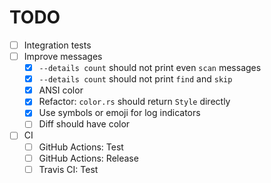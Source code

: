 # TODO

* [ ] Integration tests
* [ ] Improve messages
  * [x] `--details count` should not print even `scan` messages
  * [x] `--details count` should not print `find` and `skip`
  * [x] ANSI color
  * [x] Refactor: `color.rs` should return `Style` directly
  * [x] Use symbols or emoji for log indicators
  * [ ] Diff should have color
* [ ] CI
  * [ ] GitHub Actions: Test
  * [ ] GitHub Actions: Release
  * [ ] Travis CI: Test
